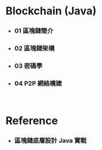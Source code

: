 Blockchain (Java)
=====
* ### 01 區塊鏈簡介
* ### 02 區塊鏈架構
* ### 03 密碼學
* ### 04 P2P 網絡構建
<br />

Reference
=====
* ### 區塊鏈底層設計 Java 實戰
